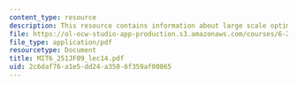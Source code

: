 ```yaml
---
content_type: resource
description: This resource contains information about large scale optimization I.
file: https://ol-ocw-studio-app-production.s3.amazonaws.com/courses/6-251j-introduction-to-mathematical-programming-fall-2009/2c6daf76a1e5dd24a3506f359af00865_MIT6_251JF09_lec14.pdf
file_type: application/pdf
resourcetype: Document
title: MIT6_251JF09_lec14.pdf
uid: 2c6daf76-a1e5-dd24-a350-6f359af00865
---
```

